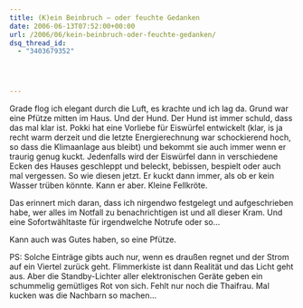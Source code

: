```yaml
---
title: (K)ein Beinbruch – oder feuchte Gedanken
date: 2006-06-13T07:52:00+00:00
url: /2006/06/kein-beinbruch-oder-feuchte-gedanken/
dsq_thread_id:
  - "3403679352"




---
```

Grade flog ich elegant durch die Luft, es krachte und ich lag da. Grund war eine Pfütze mitten im Haus. Und der Hund. Der Hund ist immer schuld, dass das mal klar ist. Pokki hat eine Vorliebe für Eiswürfel entwickelt (klar, is ja recht warm derzeit und die letzte Energierechnung war schockierend hoch, so dass die Klimaanlage aus bleibt) und bekommt sie auch immer wenn er traurig genug kuckt. Jedenfalls wird der Eiswürfel dann in verschiedene Ecken des Hauses geschleppt und beleckt, bebissen, bespielt oder auch mal vergessen. So wie diesen jetzt. Er kuckt dann immer, als ob er kein Wasser trüben könnte. Kann er aber. Kleine Fellkröte.

Das erinnert mich daran, dass ich nirgendwo festgelegt und aufgeschrieben habe, wer alles im Notfall zu benachrichtigen ist und all dieser Kram. Und eine Sofortwähltaste für irgendwelche Notrufe oder so...

Kann auch was Gutes haben, so eine Pfütze.

PS: Solche Einträge gibts auch nur, wenn es draußen regnet und der Strom auf ein Viertel zurück geht. Flimmerkiste ist dann Realität und das Licht geht aus. Aber die Standby-Lichter aller elektronischen Geräte geben ein schummelig gemütliges Rot von sich. Fehlt nur noch die Thaifrau. Mal kucken was die Nachbarn so machen...
